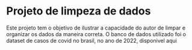 # Projeto de limpeza de dados
Este projeto tem o objetivo de ilustrar a capacidade do autor de limpar e organizar os dados da maneira correta. O banco de dados utilizado foi o dataset de casos de covid no brasil, no ano de 2022, disponivel aqui
